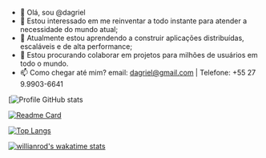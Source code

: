- 👋 Olá, sou @dagriel
- 👀 Estou interessado em me reinventar a todo instante para atender a necessidade do mundo atual;
- 🌱 Atualmente estou aprendendo a construir aplicações distribuídas, escaláveis e de alta performance;
- 💞️ Estou procurando colaborar em projetos para milhões de usuários em todo o mundo.
- 📫 Como chegar até mim? email: dagriel@gmail.com | Telefone: +55 27 9.9903-6641

[![Profile GitHub stats](https://github-readme-stats-brown-eta-15.vercel.app/api?username=dagriel&hide=contribs,prs)

[![Readme Card](https://github-readme-stats-brown-eta-15.vercel.app/api?username=dagriel&repo=github-readme-stats)](https://github.com/dagriel/github-readme-stats)

[![Top Langs](https://github-readme-stats-brown-eta-15.vercel.app/api?username=dagriel)](https://github.com/dagriel/github-readme-stats)

[![willianrod's wakatime stats](github-readme-stats-brown-eta-15.vercel.app/api?username=dagriel)](https://github.com/dagriel/github-readme-stats)

<!---
dagriel/dagriel is a ✨ special ✨ repository because its `README.md` (this file) appears on your GitHub profile.
You can click the Preview link to take a look at your changes.
--->
